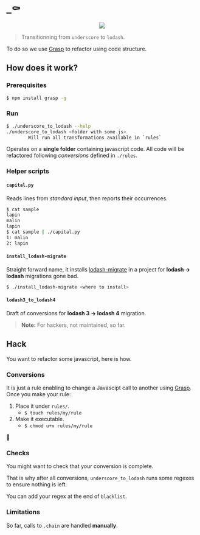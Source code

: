# _⚰

<p align="center"><img src="https://media.giphy.com/media/sf5XIKYQXnlC0/source.gif"/></p>

> Transitionning from `underscore` to `lodash`.

To do so we use [Grasp](http://www.graspjs.com/) to refactor using code
structure.

## How does it work?

### Prerequisites

```sh
$ npm install grasp -g
```

### Run

```sh
$ ./underscore_to_lodash --help
./underscore_to_lodash <folder with some js>
        Will run all transformations available in `rules`

```

Operates on a __single folder__ containing javascript code.
All code will be refactored following _conversions_ defined in `./rules`.

### Helper scripts

#### `capital.py`

Reads lines from _standard input_, then reports their occurrences.

```sh
$ cat sample
lapin
malin
lapin
$ cat sample | ./capital.py
1: malin
2: lapin
```
#### `install_lodash-migrate`

Straight forward name, it installs
 [lodash-migrate](https://github.com/lodash/lodash-migrate) in a project for
 __lodash →  lodash__ migrations gone bad.

 ```sh
$ ./install_lodash-migrate <where to install>
```

#### `lodash3_to_lodash4`

Draft of conversions for __lodash 3 → lodash 4__ migration.

> __Note:__ For hackers, not maintained, so far.

## Hack

You want to refactor some javascript, here is how.

### Conversions

It is just a rule enabling to change a Javascipt call to another using
[Grasp](http://www.graspjs.com/blog/2014/01/07/refactoring-javascript-with-grasp).
Once you make your rule:

1. Place it under `rules/`.
    * `$ touch rules/my/rule`
1. Make it executable.
    * `$ chmod u+x rules/my/rule`

🚀

### Checks

You might want to check that your conversion is complete.

That is why after all conversions, `underscore_to_lodash` runs some regexes to
ensure nothing is left.

You can add your regex at the end of `blacklist`.

### Limitations

So far, calls to `.chain` are handled __manually__.

